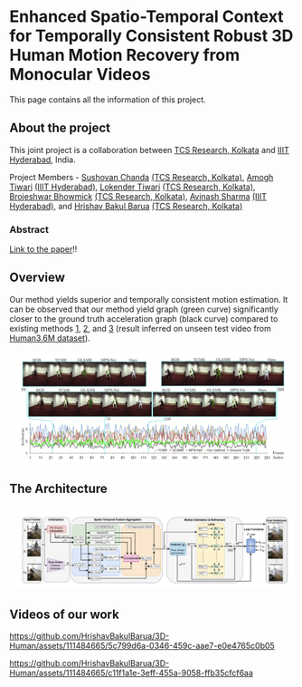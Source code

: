 # Enhanced Spatio-Temporal Context for Temporally Consistent Robust 3D Human Motion Recovery from Monocular Videos
This page contains all the information of this project.


## About the project

This joint project is a collaboration between [TCS Research, Kolkata](https://www.tcs.com/research-and-innovation) and [IIIT Hyderabad](https://www.iiit.ac.in/), India.

Project Members - [Sushovan Chanda](https://www.researchgate.net/profile/Sushovan-Chanda/research) [(TCS Research, Kolkata)](https://www.tcs.com/research-and-innovation), [Amogh Tiwari](https://www.linkedin.com/in/amogh-tiwari-b370a856/?originalSubdomain=in) [(IIIT Hyderabad)](https://www.iiit.ac.in/), [Lokender Tiwari](https://lokender.github.io/) [(TCS Research, Kolkata)](https://www.tcs.com/research-and-innovation), [Brojeshwar Bhowmick](https://sites.google.com/view/brojeshwar/home) [(TCS Research, Kolkata)](https://www.tcs.com/research-and-innovation), [Avinash Sharma](https://researchweb.iiit.ac.in/~avinash_s/resume.html) [(IIIT Hyderabad)](https://www.iiit.ac.in/), and [Hrishav Bakul Barua](https://www.researchgate.net/profile/Hrishav-Barua)  [(TCS Research, Kolkata)](https://www.tcs.com/research-and-innovation)


### Abstract


[Link to the paper](https://arxiv.org/pdf/2311.11662.pdf)!!




## Overview

Our method yields superior and temporally consistent motion estimation. It can be observed that our method yield graph (green
curve) significantly closer to the ground truth acceleration graph (black curve) compared to existing methods [1](https://openaccess.thecvf.com/content/CVPR2021/papers/Choi_Beyond_Static_Features_for_Temporally_Consistent_3D_Human_Pose_and_CVPR_2021_paper.pdf), [2](https://arxiv.org/abs/2203.08534), and [3](https://arxiv.org/abs/2112.01524) (result inferred on
unseen test video from [Human3.6M dataset](https://ieeexplore.ieee.org/document/6682899)).

![My Image](assets/teaser.png)


## The Architecture

![My Image](assets/architecture.png)


## Videos of our work


https://github.com/HrishavBakulBarua/3D-Human/assets/111484665/5c799d6a-0346-459c-aae7-e0e4765c0b05



https://github.com/HrishavBakulBarua/3D-Human/assets/111484665/c11f1a1e-3eff-455a-9058-ffb35cfcf6aa

